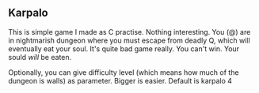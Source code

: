 Karpalo
-------

This is simple game I made as C practise. Nothing interesting.
You (@) are in nightmarish dungeon where you must escape from deadly Q, which will eventually eat your soul. It's quite bad game really. You can't win. Your sould *will* be eaten.

Optionally, you can give difficulty level (which means how much of the dungeon is walls) as parameter. Bigger is easier. Default is
	karpalo 4 
